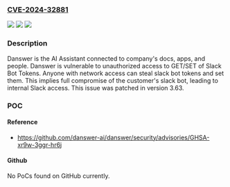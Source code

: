 ### [CVE-2024-32881](https://cve.mitre.org/cgi-bin/cvename.cgi?name=CVE-2024-32881)
![](https://img.shields.io/static/v1?label=Product&message=danswer&color=blue)
![](https://img.shields.io/static/v1?label=Version&message=%3D%20%3C%200.3.63%20&color=brighgreen)
![](https://img.shields.io/static/v1?label=Vulnerability&message=CWE-285%3A%20Improper%20Authorization&color=brighgreen)

### Description

Danswer is the AI Assistant connected to company's docs, apps, and people. Danswer is vulnerable to unauthorized access to GET/SET of Slack Bot Tokens. Anyone with network access can steal slack bot tokens and set them. This implies full compromise of the customer's slack bot, leading to internal Slack access. This issue was patched in version 3.63.

### POC

#### Reference
- https://github.com/danswer-ai/danswer/security/advisories/GHSA-xr9w-3ggr-hr6j

#### Github
No PoCs found on GitHub currently.

